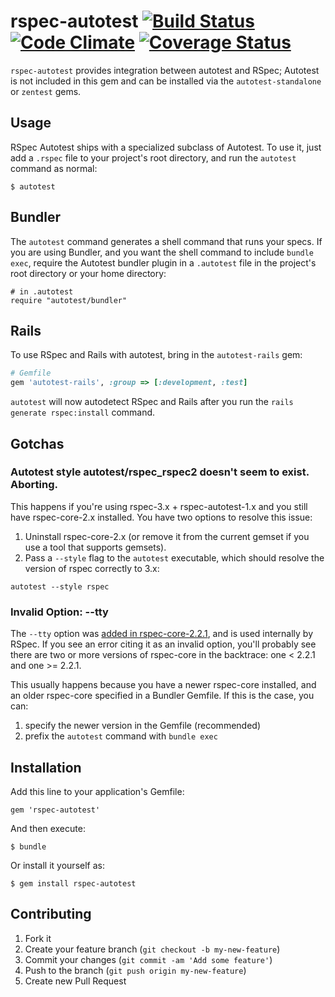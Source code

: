 # rspec-autotest [![Build Status](https://secure.travis-ci.org/rspec/rspec-autotest.svg?branch=master)](http://travis-ci.org/rspec/rspec-autotest) [![Code Climate](https://codeclimate.com/github/rspec/rspec-autotest.svg)](https://codeclimate.com/github/rspec/rspec-autotest) [![Coverage Status](https://coveralls.io/repos/rspec/rspec-autotest/badge.svg?branch=master)](https://coveralls.io/r/rspec/rspec-autotest?branch=master)

`rspec-autotest` provides integration between autotest and RSpec; Autotest is not included
in this gem and can be installed via the `autotest-standalone` or `zentest` gems.

## Usage

RSpec Autotest ships with a specialized subclass of Autotest. To use it, just add a
`.rspec` file to your project's root directory, and run the `autotest` command
as normal:

    $ autotest

## Bundler

The `autotest` command generates a shell command that runs your specs. If you
are using Bundler, and you want the shell command to include `bundle exec`,
require the Autotest bundler plugin in a `.autotest` file in the project's root
directory or your home directory:

    # in .autotest
    require "autotest/bundler"

## Rails

To use RSpec and Rails with autotest, bring in the `autotest-rails` gem:

```ruby
# Gemfile
gem 'autotest-rails', :group => [:development, :test]
```

`autotest` will now autodetect RSpec and Rails after you run the `rails
generate rspec:install` command.

## Gotchas

### Autotest style autotest/rspec_rspec2 doesn't seem to exist. Aborting.

This happens if you're using rspec-3.x + rspec-autotest-1.x and you
still have rspec-core-2.x installed. You have two options to resolve this issue:

1. Uninstall rspec-core-2.x (or remove it from the current gemset if you use a
tool that supports gemsets).
1. Pass a `--style` flag to the `autotest` executable, which should resolve the
version of rspec correctly to 3.x:

```shell
autotest --style rspec
```

### Invalid Option: --tty

The `--tty` option was [added in rspec-core-2.2.1](changelog), and is used
internally by RSpec. If you see an error citing it as an invalid option, you'll
probably see there are two or more versions of rspec-core in the backtrace: one
< 2.2.1 and one >= 2.2.1.

This usually happens because you have a newer rspec-core installed, and an
older rspec-core specified in a Bundler Gemfile. If this is the case, you can:

1. specify the newer version in the Gemfile (recommended)
2. prefix the `autotest` command with `bundle exec`


## Installation

Add this line to your application's Gemfile:

    gem 'rspec-autotest'

And then execute:

    $ bundle

Or install it yourself as:

    $ gem install rspec-autotest

## Contributing

1. Fork it
2. Create your feature branch (`git checkout -b my-new-feature`)
3. Commit your changes (`git commit -am 'Add some feature'`)
4. Push to the branch (`git push origin my-new-feature`)
5. Create new Pull Request
